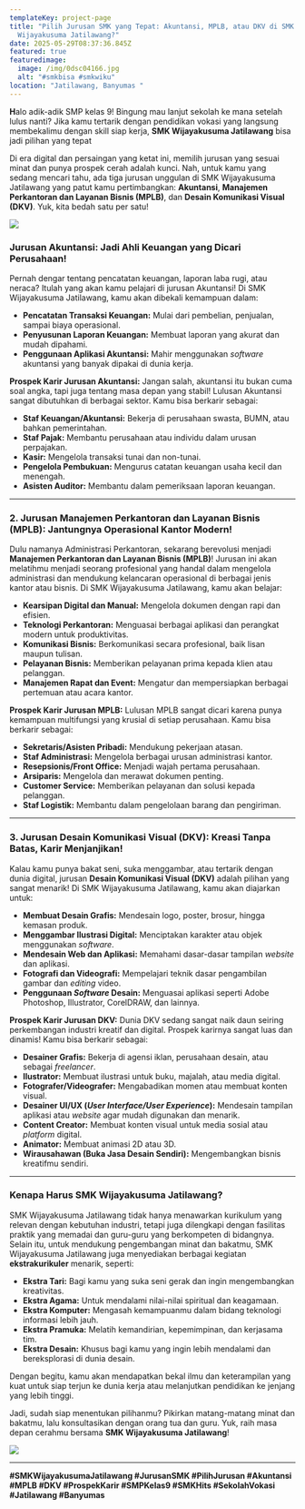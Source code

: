 ```yaml
---
templateKey: project-page
title: "Pilih Jurusan SMK yang Tepat: Akuntansi, MPLB, atau DKV di SMK
  Wijayakusuma Jatilawang?"
date: 2025-05-29T08:37:36.845Z
featured: true
featuredimage:
  image: /img/0dsc04166.jpg
  alt: "#smkbisa #smkwiku"
location: "Jatilawang, Banyumas "
---
```



**H**alo adik-adik SMP kelas 9! Bingung mau lanjut sekolah ke mana setelah lulus nanti? Jika kamu tertarik dengan pendidikan vokasi yang langsung membekalimu dengan skill siap kerja, **SMK Wijayakusuma Jatilawang** bisa jadi pilihan yang tepat

Di era digital dan persaingan yang ketat ini, memilih jurusan yang sesuai minat dan punya prospek cerah adalah kunci. Nah, untuk kamu yang sedang mencari tahu, ada tiga jurusan unggulan di SMK Wijayakusuma Jatilawang yang patut kamu pertimbangkan: **Akuntansi**, **Manajemen Perkantoran dan Layanan Bisnis (MPLB)**, dan **Desain Komunikasi Visual (DKV)**. Yuk, kita bedah satu per satu!

![](/img/480707792_1671990423744560_6836677858343525437_n.jpg)

### **Jurusan Akuntansi: Jadi Ahli Keuangan yang Dicari Perusahaan!**

Pernah dengar tentang pencatatan keuangan, laporan laba rugi, atau neraca? Itulah yang akan kamu pelajari di jurusan Akuntansi! Di SMK Wijayakusuma Jatilawang, kamu akan dibekali kemampuan dalam:

* **Pencatatan Transaksi Keuangan:** Mulai dari pembelian, penjualan, sampai biaya operasional.
* **Penyusunan Laporan Keuangan:** Membuat laporan yang akurat dan mudah dipahami.
* **Penggunaan Aplikasi Akuntansi:** Mahir menggunakan *software* akuntansi yang banyak dipakai di dunia kerja.

**Prospek Karir Jurusan Akuntansi:** Jangan salah, akuntansi itu bukan cuma soal angka, tapi juga tentang masa depan yang stabil! Lulusan Akuntansi sangat dibutuhkan di berbagai sektor. Kamu bisa berkarir sebagai:

* **Staf Keuangan/Akuntansi:** Bekerja di perusahaan swasta, BUMN, atau bahkan pemerintahan.
* **Staf Pajak:** Membantu perusahaan atau individu dalam urusan perpajakan.
* **Kasir:** Mengelola transaksi tunai dan non-tunai.
* **Pengelola Pembukuan:** Mengurus catatan keuangan usaha kecil dan menengah.
* **Asisten Auditor:** Membantu dalam pemeriksaan laporan keuangan.

- - -

### **2. Jurusan Manajemen Perkantoran dan Layanan Bisnis (MPLB): Jantungnya Operasional Kantor Modern!**

Dulu namanya Administrasi Perkantoran, sekarang berevolusi menjadi **Manajemen Perkantoran dan Layanan Bisnis (MPLB)**! Jurusan ini akan melatihmu menjadi seorang profesional yang handal dalam mengelola administrasi dan mendukung kelancaran operasional di berbagai jenis kantor atau bisnis. Di SMK Wijayakusuma Jatilawang, kamu akan belajar:

* **Kearsipan Digital dan Manual:** Mengelola dokumen dengan rapi dan efisien.
* **Teknologi Perkantoran:** Menguasai berbagai aplikasi dan perangkat modern untuk produktivitas.
* **Komunikasi Bisnis:** Berkomunikasi secara profesional, baik lisan maupun tulisan.
* **Pelayanan Bisnis:** Memberikan pelayanan prima kepada klien atau pelanggan.
* **Manajemen Rapat dan Event:** Mengatur dan mempersiapkan berbagai pertemuan atau acara kantor.

**Prospek Karir Jurusan MPLB:** Lulusan MPLB sangat dicari karena punya kemampuan multifungsi yang krusial di setiap perusahaan. Kamu bisa berkarir sebagai:

* **Sekretaris/Asisten Pribadi:** Mendukung pekerjaan atasan.
* **Staf Administrasi:** Mengelola berbagai urusan administrasi kantor.
* **Resepsionis/Front Office:** Menjadi wajah pertama perusahaan.
* **Arsiparis:** Mengelola dan merawat dokumen penting.
* **Customer Service:** Memberikan pelayanan dan solusi kepada pelanggan.
* **Staf Logistik:** Membantu dalam pengelolaan barang dan pengiriman.

- - -

### **3. Jurusan Desain Komunikasi Visual (DKV): Kreasi Tanpa Batas, Karir Menjanjikan!**

Kalau kamu punya bakat seni, suka menggambar, atau tertarik dengan dunia digital, jurusan **Desain Komunikasi Visual (DKV)** adalah pilihan yang sangat menarik! Di SMK Wijayakusuma Jatilawang, kamu akan diajarkan untuk:

* **Membuat Desain Grafis:** Mendesain logo, poster, brosur, hingga kemasan produk.
* **Menggambar Ilustrasi Digital:** Menciptakan karakter atau objek menggunakan *software*.
* **Mendesain Web dan Aplikasi:** Memahami dasar-dasar tampilan *website* dan aplikasi.
* **Fotografi dan Videografi:** Mempelajari teknik dasar pengambilan gambar dan *editing* video.
* **Penggunaan *Software* Desain:** Menguasai aplikasi seperti Adobe Photoshop, Illustrator, CorelDRAW, dan lainnya.

**Prospek Karir Jurusan DKV:** Dunia DKV sedang sangat naik daun seiring perkembangan industri kreatif dan digital. Prospek karirnya sangat luas dan dinamis! Kamu bisa berkarir sebagai:

* **Desainer Grafis:** Bekerja di agensi iklan, perusahaan desain, atau sebagai *freelancer*.
* **Ilustrator:** Membuat ilustrasi untuk buku, majalah, atau media digital.
* **Fotografer/Videografer:** Mengabadikan momen atau membuat konten visual.
* **Desainer UI/UX (*User Interface/User Experience*):** Mendesain tampilan aplikasi atau *website* agar mudah digunakan dan menarik.
* **Content Creator:** Membuat konten visual untuk media sosial atau *platform* digital.
* **Animator:** Membuat animasi 2D atau 3D.
* **Wirausahawan (Buka Jasa Desain Sendiri):** Mengembangkan bisnis kreatifmu sendiri.

- - -

### **Kenapa Harus SMK Wijayakusuma Jatilawang?**

SMK Wijayakusuma Jatilawang tidak hanya menawarkan kurikulum yang relevan dengan kebutuhan industri, tetapi juga dilengkapi dengan fasilitas praktik yang memadai dan guru-guru yang berkompeten di bidangnya. Selain itu, untuk mendukung pengembangan minat dan bakatmu, SMK Wijayakusuma Jatilawang juga menyediakan berbagai kegiatan **ekstrakurikuler** menarik, seperti:

* **Ekstra Tari:** Bagi kamu yang suka seni gerak dan ingin mengembangkan kreativitas.
* **Ekstra Agama:** Untuk mendalami nilai-nilai spiritual dan keagamaan.
* **Ekstra Komputer:** Mengasah kemampuanmu dalam bidang teknologi informasi lebih jauh.
* **Ekstra Pramuka:** Melatih kemandirian, kepemimpinan, dan kerjasama tim.
* **Ekstra Desain:** Khusus bagi kamu yang ingin lebih mendalami dan bereksplorasi di dunia desain.

Dengan begitu, kamu akan mendapatkan bekal ilmu dan keterampilan yang kuat untuk siap terjun ke dunia kerja atau melanjutkan pendidikan ke jenjang yang lebih tinggi.

Jadi, sudah siap menentukan pilihanmu? Pikirkan matang-matang minat dan bakatmu, lalu konsultasikan dengan orang tua dan guru. Yuk, raih masa depan cerahmu bersama **SMK Wijayakusuma Jatilawang**!

![](/img/481768308_1671992137077722_506333823140824336_n.jpg)

- - -

**\#SMKWijayakusumaJatilawang #JurusanSMK #PilihJurusan #Akuntansi #MPLB #DKV #ProspekKarir #SMPKelas9 #SMKHits #SekolahVokasi #Jatilawang #Banyumas**